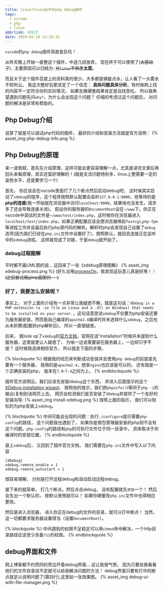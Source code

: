 ```yaml
---
title: linux下vscode中的php debug插件
tags:
  - vscode
  - php
  - linux
abbrlink: 19517
date: 2019-02-10 22:20:32
---
```


`vscode`的`php debug`插件简直是巨坑！

从昨天晚上开始一直整这个插件，中途几经放弃， 现在终于可以使用了(~~太感动了~~).. 主要原因可以归结为: ~~对`linux`不熟悉~~**太菜**。

而且关于这个插件百度上的资料真的很少，大多都是蜻蜓点水，让人看了一头雾水不知所云。 我这次整好后更坚定了一个信念： **具体问题具体分析**。有时候网上找的内容不一定符合你的实际情况， 如果生搬硬套结果肯定是自找苦吃， 所以我希望遇到问题先问`why?`，为什么会出现这个问题？ 仔细的考虑过这个问题后， 对问题的解决是非常有帮助的。

## Php Debug介绍
说穿了就是可以调试php代码的插件， 最好的介绍和安装方法就是官方说明：
{% asset_img php-debug-info.png %}

## Php Debug的原理
来一波倒叙，首先先介绍原理，这样可能会更容易理解一点，尤其是读完文章后再回头来看原理，其实还蛮好理解的！(就是支流问题特别多，linux上整需要一定的姿势水平，还是要学习一个)

首先， 你应该会在vscode里面打了几个断点然后启动debug吧， 这时候其实启动了`xdebug`的程序，这个程序按照默认配置会监听`127.0.0.1:9000`，他等待的是**php的连接**(我一开始就在浏览器中访问`localhost:9000`，结果啥也没发生，请求多了还会导致连接关闭)。
假设你的服务器的`DocumentRoot`设在`~/www`下。你正在vscode中调试的文件是`~/www/test/index.php`，这时候你在浏览器进入`localhost/test/index.php`，如果正确配置应该会使浏览器唤起`fastcgi`,`php-fpm`等进程工作并且最后执行php源代码的解析。解析时php会发现自己设置了`debug`选项(因为我们已经在`php.ini`文件中设置好了)，按照默认，就回去连接正在监听中的`xdebug`进程。 这样就完成了对接，于是`debug`就开始了。

### debug过程图解
平时都不画UML图的说... 这回来了一张《xdebug原理图解》
{%  asset_img  xdebug-process.png %}
(好久没用[processOn](https://www.processon.com)，我发现这玩意儿真是好用！！~~(之前尝试用gimp画图的 - -)~~


### 好了，我要怎么安装呢？
事实上， 对于上面的介绍有一点非常让我疑惑不解，就是这句话：`XDebug is a PHP extension (a .so file on Linux and a .dll on Windows) that needs to be installed on your server.`，这句话意思说`xdebug`不仅要为php安装还要为服务器安装，然而我自己编译的`apache2.4`编译时并未选择什么`xdebug`，之后也从未折腾(配置好php解析后)， 所以一直很疑惑。

后来， 我look up了`xdebug`的[官方文档](https://xdebug.org/docs/all)，官网在谈“installation”时候并未提到什么服务器，这里就更让人疑惑了， 为啥一边说需要装在服务器上，一边却只字不提？ 这时候我选择相信官方， 所以就走下面的步骤。

{% blockquote %}
根据我的经历来判断成功安装并且使用`php debug`的前提是先要有一个服务器， 我用的是`apache2.4`，想来`nginx`也应该是可以的。 还有就是一个正确安装的php， 版本在`7.0`-`7.4`之间为上。
{% endblockquote %}

插件官方说明云，我们应该先安装`XDebug`这个东西， 并进入后面提示的这个[XDebug installation wizard](https://xdebug.org/wizard.php)， 按照他的提示，我们把`phpinfo()`(等同于`php -i`的输出)复制到该网页上去， 网页会检测我们是否安装了`XDebug`并提供了一个友好的安装向导:
{% asset_img install-xdebug.png %}
按照上面的指示， 我们可以轻松的为php安装上`xdebug`。

{% blockquote %}
中间可能会出现的问题：执行`./configure`提示需要`php-config`的路径， 这个问题我也遇到了， 如果你是用包管理器安装的php则不会有这个问题。`php-config`的路径和`php`的可执行文件位于同一目录中， 具体取决于你编译时的安装位置。
{% endblockquote %}

装上`xdebug`后， 又回到了插件官方文档， 我们需要在`php.ini`文件中写入以下内容
```
[XDebug]
xdebug.remote_enable = 1
xdebug.remote_autostart = 1
```
很容易理解， 分别是打开远程debug和自动启动远程debug。

接下来的挺简单， 打几个断点，然后点击debug， 没有配置就先`添加`一个！ 然后会生出一个默认的， 按默认使用就可以！ 如果你硬要改`php.ini`文件中也得相应更改。

然后是进入浏览器， 进入你正在debug的文件的目录，就可以打中断点！ 当然，这一切都要求服务器设置得当（设置`DocumentRoot`）。

{% blockquote %}
中间遇到的权限不足稳定可以用`chmod`命令解决，一个http目录路径应该至少具备`711`的权限。
{% endblockquote %}

## debug界面和文件
网上博客都不约而同的旁边开着debug界面... 这让我很气愤， 因为只要给我看看他们的文件目录说不定就可以给我解决问题的方法！ debug界面只要有打中的断点就足以说明问题了(第四行),这里贴一张效果图。
{% asset_img  debug-ui-with-file-manager.png %}











